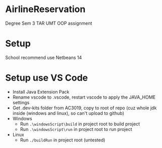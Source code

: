 # AirlineReservation
Degree Sem 3 TAR UMT OOP assignment

# Setup
School recommend use Netbeans 14

# Setup use VS Code
- Install Java Extension Pack
- Rename vscode to .vscode, restart vscode to apply the JAVA_HOME settings
- Get .dev-kits folder from AC3019, copy to root of repo (cuz whole jdk inside (windows and linux), so can't upload to github)
- Windows
  - Run `.\windowsScript\build` in project root to build project
  - Run `.\windowsScript\run` in project root to run project
- Linux
  - Run `./buildRun` in project root (untested)
